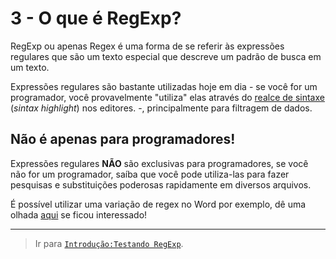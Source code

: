# 3 - O que é RegExp?

RegExp ou apenas Regex é uma forma de se referir às expressões regulares que são um texto especial que descreve um padrão de busca em um texto.

Expressões regulares são bastante utilizadas hoje em dia - se você for um programador, você provavelmente "utiliza" elas através do [realce de sintaxe](https://pt.wikipedia.org/wiki/Realce_de_sintaxe) (*sintax highlight*) nos editores. -, principalmente para filtragem de dados.


## Não é apenas para programadores!

Expressões regulares **NÃO** são exclusivas para programadores, se você não for um programador, saíba que você pode utiliza-las para fazer pesquisas e substituições poderosas rapidamente em diversos arquivos.

É possível utilizar uma variação de regex no Word por exemplo, dê uma olhada [aqui](https://docs.xbench.net/user-guide/regular-expressions/) se ficou interessado!


---

> Ir para [`Introdução:Testando RegExp`](testing.md).
